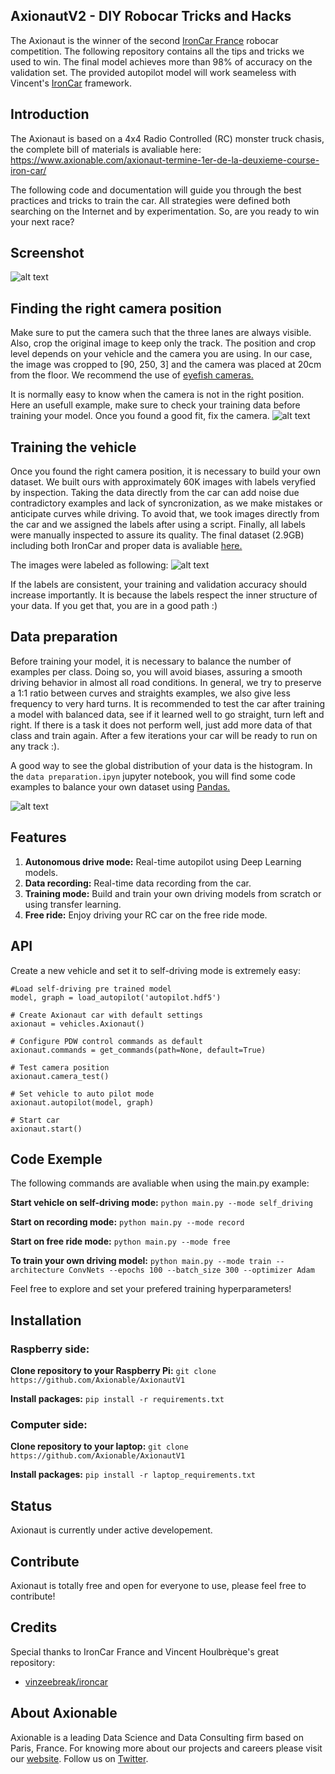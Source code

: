 ## AxionautV2 - DIY Robocar Tricks and Hacks
The Axionaut is the winner of the second [IronCar France](http://ironcar.org) robocar competition. The following repository contains all the tips and tricks we used to win. The final model achieves more than 98% of accuracy on the validation set. The provided autopilot model will work seameless with Vincent's [IronCar](https://github.com/vinzeebreak/ironcar) framework.


## Introduction
The Axionaut is based on a 4x4 Radio Controlled (RC) monster truck chasis, the complete bill of materials is avaliable here:
https://www.axionable.com/axionaut-termine-1er-de-la-deuxieme-course-iron-car/

The following code and documentation will guide you through the best practices and tricks to train the car. All strategies were defined both searching on the Internet and by experimentation. So, are you ready to win your next race?

## Screenshot
![alt text](https://www.axionable.com/wp-content/uploads/2018/02/axionautV1.png)


## Finding the right camera position
Make sure to put the camera such that the three lanes are always visible. Also, crop the original image to keep only the track. The position and crop level depends on your vehicle and the camera you are using. In our case, the image was cropped to [90, 250, 3] and the camera was placed at 20cm from the floor. We recommend the use of [eyefish cameras.](https://www.amazon.fr/Waveshare-Raspberry-Camera-Fisheye-Raspberry-pi/dp/B00RMV53Z2/ref=pd_cp_23_3?_encoding=UTF8&psc=1&refRID=7JBTZQTNFRVC34PY6J4X)

It is normally easy to know when the camera is not in the right position. Here an usefull example, make sure to check your training data before training your model. Once you found a good fit, fix the camera.
![alt text](https://github.com/Axionable/AxionautV2/blob/master/Docs/camera_adj.png)


## Training the vehicle
Once you found the right camera position, it is necessary to build your own dataset. We built ours with approximately 60K images with labels veryfied by inspection. Taking the data directly from the car can add noise due contradictory examples and lack of syncronization, as we make mistakes or anticipate curves while driving. To avoid that, we took images directly from the car and we assigned the labels after using a script. Finally, all labels were manually inspected to assure its quality. The final dataset (2.9GB) including both IronCar and proper data is avaliable [here.](https://www.amazon.fr/Waveshare-Raspberry-Camera-Fisheye-Raspberry-pi/dp/B00RMV53Z2/)

The images were labeled as following:
![alt text](https://github.com/Axionable/AxionautV2/blob/master/Docs/labels.png)

If the labels are consistent, your training and validation accuracy should increase importantly. It is because the labels respect the inner structure of your data. If you get that, you are in a good path :)


## Data preparation
Before training your model, it is necessary to balance the number of examples per class. Doing so, you will avoid biases, assuring a smooth driving behavior in almost all road conditions. In general, we try to preserve a 1:1 ratio between curves and straights examples, we also give less frequency to very hard turns. It is recommended to test the car after training a model with balanced data, see if it learned well to go straight, turn left and right. If there is a task it does not perform well, just add more data of that class and train again. After a few iterations your car will be ready to run on any track :).

A good way to see the global distribution of your data is the histogram. In the `data preparation.ipyn` jupyter notebook, you will find some code examples to balance your own dataset using [Pandas.](https://pandas.pydata.org)

![alt text](https://github.com/Axionable/AxionautV2/blob/master/Docs/histograms.png)



## Features

1. <strong>Autonomous drive mode:</strong> Real-time autopilot using Deep Learning models.
2. <strong>Data recording:</strong> Real-time data recording from the car.
3. <strong>Training mode:</strong> Build and train your own driving models from scratch or using transfer learning.
4. <strong>Free ride:</strong> Enjoy driving your RC car on the free ride mode.


## API

Create a new vehicle and set it to self-driving mode is extremely easy:

	#Load self-driving pre trained model
    model, graph = load_autopilot('autopilot.hdf5')

    # Create Axionaut car with default settings
    axionaut = vehicles.Axionaut()

    # Configure PDW control commands as default
    axionaut.commands = get_commands(path=None, default=True)

    # Test camera position
    axionaut.camera_test()

    # Set vehicle to auto pilot mode 
    axionaut.autopilot(model, graph)

    # Start car   
    axionaut.start()

## Code Exemple

The following commands are avaliable when using the main.py example:

<strong>Start vehicle on self-driving mode:</strong>
`python main.py --mode self_driving`

<strong>Start on recording mode:</strong>
`python main.py --mode record`

<strong>Start on free ride mode:</strong>
`python main.py --mode free`

<strong>To train your own driving model:</strong>
`python main.py --mode train --architecture ConvNets --epochs 100 --batch_size 300 --optimizer Adam`

Feel free to explore and set your prefered training hyperparameters!


## Installation
### Raspberry side:
<strong>Clone repository to your Raspberry Pi:</strong>
`git clone https://github.com/Axionable/AxionautV1`

<strong>Install packages:</strong>
`pip install -r requirements.txt`

### Computer side:
<strong>Clone repository to your laptop:</strong>
`git clone https://github.com/Axionable/AxionautV1`

<strong>Install packages:</strong>
`pip install -r laptop_requirements.txt`


## Status

Axionaut is currently under active developement.

## Contribute

Axionaut is totally free and open for everyone to use, please feel free to contribute!

## Credits
Special thanks to IronCar France and Vincent Houlbrèque's great repository:
- [vinzeebreak/ironcar](https://github.com/vinzeebreak/ironcar)



## About Axionable

Axionable is a leading Data Science and Data Consulting firm based on Paris, France. For knowing more about our projects and careers please visit our [website](https://www.axionable.com). Follow us on [Twitter](https://twitter.com/AxionableData).

